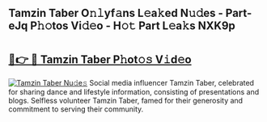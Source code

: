 ## Tamzin Taber O𝚗𝚕yf𝚊ns L𝚎a𝚔ed N𝚞𝚍es - Part-eJq P𝚑𝚘tos Vi𝚍𝚎o - H𝚘𝚝 Part L𝚎a𝚔s NXK9p

# <h2><a href="http://kf0isgp.oniu.top/?m=Tamzin+Taber">🔗👉 🔴 Tamzin Taber P𝚑ot𝚘𝚜 V𝚒d𝚎o</a></h2>

[![Tamzin Taber Nu𝚍e𝚜](https://i.imgur.com/0qMVB7G.gif)](http://kf0isgp.oniu.top/?m=Tamzin+Taber)
Social media influencer Tamzin Taber, celebrated for sharing dance and lifestyle information, consisting of presentations and blogs. Selfless volunteer Tamzin Taber, famed for their generosity and commitment to serving their community.  
